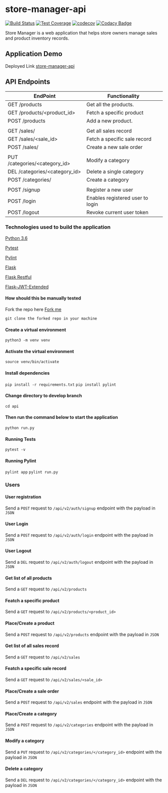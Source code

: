 # store-manager-api

[![Build Status](https://travis-ci.com/danielotieno/store-manager-api.svg?branch=ch-api-161336932)](https://travis-ci.com/danielotieno/store-manager-api)
[![Test Coverage](https://api.codeclimate.com/v1/badges/a6389889a33c56eb0160/test_coverage)](https://codeclimate.com/github/danielotieno/store-manager-api/test_coverage)
[![codecov](https://codecov.io/gh/danielotieno/store-manager-api/branch/ch-api-161336932/graph/badge.svg)](https://codecov.io/gh/danielotieno/store-manager-api)
[![Codacy Badge](https://api.codacy.com/project/badge/Grade/00b0e64ca606433e86c2a51ba46439c4)](https://www.codacy.com/app/danielotieno/store-manager-api?utm_source=github.com&utm_medium=referral&utm_content=danielotieno/store-manager-api&utm_campaign=Badge_Grade)

Store Manager is a web application that helps store owners manage sales and product inventory records.

## Application Demo

Deployed Link [store-manager-api](https://store-manager-app-v2.herokuapp.com)

## API Endpoints

| EndPoint                      | Functionality                    |
| ----------------------------- | -------------------------------- |
| GET /products                 | Get all the products.            |
| GET /products/<product_id>    | Fetch a specific product         |
| POST /products                | Add a new product.               |
|                               |
| GET /sales/                   | Get all sales record             |
| GET /sales/<sale_id>          | Fetch a specific sale record     |
| POST /sales/                  | Create a new sale order          |
|                               |
| PUT /categories/<category_id> | Modify a category                |
| DEL /categories/<category_id> | Delete a single category         |
| POST /categories/             | Create a category                |
|                               |
| POST /signup                  | Register a new user              |
| POST /login                   | Enables registered user to login |
| POST /logout                  | Revoke current user token        |

### Technologies used to build the application

[Python 3.6](https://docs.python.org/3.6/)

[Pytest](https://docs.pytest.org/en/latest/)

[Pylint](https://docs.pylint.org/en/1.6.0/installation.html)

[Flask](http://flask.pocoo.org/)

[Flask Restful](https://flask-restful.readthedocs.io/en/latest/)

[Flask-JWT-Extended](https://flask-jwt-extended.readthedocs.io/en/latest/index.html)

#### How should this be manually tested

Fork the repo here [Fork me](https://github.com/danielotieno/store-manager-api/tree/api)

`git clone the forked repo in your machine`

#### Create a virtual environment

`python3 -m venv venv`

#### Activate the virtual environment

`source venv/bin/activate`

#### Install dependencies

`pip install -r requirements.txt`
`pip install pylint`

#### Change directory to develop branch

`cd api`

#### Then run the command below to start the application

`python run.py`

#### Running Tests

`pytest -v`

#### Running Pylint

`pylint app`
`pylint run.py`

### Users

#### User registration

Send a `POST` request to `/api/v2/auth/signup` endpoint with the payload in `JSON`

#### User Login

Send a `POST` request to `/api/v2/auth/login` endpoint with the payload in `JSON`

#### User Logout

Send a `DEL` request to `/api/v2/auth/logout` endpoint with the payload in `JSON`

#### Get list of all products

Send a `GET` request to `/api/v2/products`

#### Featch a specific product

Send a `GET` request to `/api/v2/products/<product_id>`

#### Place/Create a product

Send a `POST` request to `/api/v2/products` endpoint with the payload in `JSON`

#### Get list of all sales record

Send a `GET` request to `/api/v2/sales`

#### Featch a specific sale record

Send a `GET` request to `/api/v2/sales/<sale_id>`

#### Place/Create a sale order

Send a `POST` request to `/api/v2/sales` endpoint with the payload in `JSON`

#### Place/Create a category

Send a `POST` request to `/api/v2/categories` endpoint with the payload in `JSON`

#### Modify a category

Send a `PUT` request to `/api/v2/categories/</category_id>` endpoint with the payload in `JSON`

#### Delete a category

Send a `DEL` request to `/api/v2/categories/</category_id>` endpoint with the payload in `JSON`
